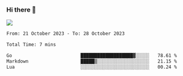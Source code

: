 ### Hi there 👋️

![](https://komarev.com/ghpvc/?username=Loner1024)

<!--START_SECTION:waka-->

```txt
From: 21 October 2023 - To: 28 October 2023

Total Time: 7 mins

Go                         ███████████████████▓░░░░░   78.61 %
Markdown                   █████▒░░░░░░░░░░░░░░░░░░░   21.15 %
Lua                        ░░░░░░░░░░░░░░░░░░░░░░░░░   00.24 %
```

<!--END_SECTION:waka-->



